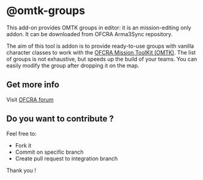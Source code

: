 # @omtk-groups

This add-on provides OMTK groups in editor: it is an mission-editing only addon.
It can be downloaded from OFCRA Arma3Sync repository.

The aim of this tool is addon is to provide ready-to-use groups with vanilla character classes to work with the [OFCRA Mission ToolKit (OMTK)](https://github.com/OFCRA/OMTK-loadouts).
The list of groups is not exhaustive, but speeds up the build of your teams. You can easily modify the group after dropping it on the map.

## Get more info
Visit  [OFCRA forum](http://ofcrav2.org/forum/index.php?action=forum)

## Do you want to contribute ?
Feel free to:

* Fork it
* Commit on specific branch
* Create pull request to integration branch

Thank you !

